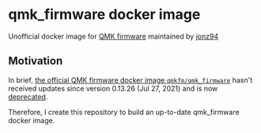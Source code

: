 # qmk_firmware docker image

Unofficial docker image for [QMK firmware](https://github.com/qmk/qmk_firmware) maintained by [jonz94](https://github.com/jonz94)

## Motivation

In brief, [the official QMK firmware docker image `qmkfm/qmk_firmware`](https://hub.docker.com/r/qmkfm/qmk_firmware) hasn't received updates since version 0.13.26 (Jul 27, 2021) and is now [deprecated](https://github.com/qmk/qmk_firmware/pull/14230).

Therefore, I create this repository to build an up-to-date qmk_firmware docker image.
